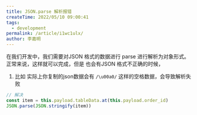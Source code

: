```yaml
---
title: JSON.parse 解析报错
createTime: 2022/05/10 09:00:41
tags:
  - development
permalink: /article/i1wc1ulx/
author: 李嘉明
---
```


在我们开发中，我们需要对JSON 格式的数据进行 parse 进行解析为对象形式。
正常来说，这样就可以完成，但是 也会有JSON 格式不正确的时候，

1. 比如 实际上你复制的json数据会有 `/\u00a0/` 这样的空格数据，会导致解析失败

```js
// 解决
const item = this.payload.tableData.at(this.payload.order_id)
JSON.parse(JSON.stringify(item))

```